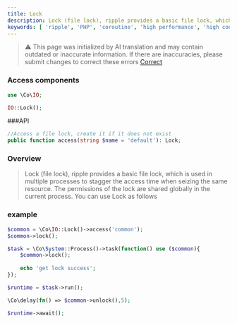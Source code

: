 ```yaml
---
title: Lock
description: Lock (file lock), ripple provides a basic file lock, which is used in multiple processes to stagger the access time when seizing the same resource.
keywords: [ 'ripple', 'PHP', 'coroutine', 'high performance', 'high concurrency', 'file lock', 'Lock' ]
---
```


> ⚠️ This page was initialized by AI translation and may contain outdated or inaccurate information. If there are
> inaccuracies, please submit changes to correct these errors [Correct](https://github.com/cloudtay/ripple-documents)

### Access components

```php
use \Co\IO;

IO::Lock();
```

###API

```php
//Access a file lock, create it if it does not exist
public function access(string $name = 'default'): Lock;
```

### Overview

> Lock (file lock), ripple provides a basic file lock, which is used in multiple processes to stagger the access time
> when seizing the same resource.
> The permissions of the lock are shared globally in the current process. You can use Lock as follows

### example

```php
$common = \Co\IO::Lock()->access('common');
$common->lock();

$task = \Co\System::Process()->task(function() use ($common){
    $common->lock();
    
    echo 'get lock success';
});

$runtime = $task->run();

\Co\delay(fn() => $common->unlock(),5);

$runtime->await();
```

